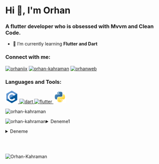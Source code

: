 <h1 align="left">Hi 👋, I'm Orhan</h1>
<h3 align="left">A flutter developer who is obsessed with Mvvm and Clean Code.</h3>

- 🌱 I’m currently learning **Flutter and Dart**
<script src="https://unpkg.com/@lottiefiles/lottie-player@latest/dist/lottie-player.js"></script>
<lottie-player src="https://assets6.lottiefiles.com/packages/lf20_w51pcehl.json"  background="transparent"  speed="1"  style="width: 300px; height: 300px;"  loop controls autoplay></lottie-player>
<h3 align="left">Connect with me:</h3>
<p align="left">
<a href="https://twitter.com/Orhaniix" target="blank"><img align="center" src="https://raw.githubusercontent.com/rahuldkjain/github-profile-readme-generator/master/src/images/icons/Social/twitter.svg" alt="orhaniix" height="30" width="40" /></a>
<a href="https://linkedin.com/in/orhan-kahraman" target="blank"><img align="center" src="https://raw.githubusercontent.com/rahuldkjain/github-profile-readme-generator/master/src/images/icons/Social/linked-in-alt.svg" alt="orhan-kahraman" height="30" width="40" /></a>
<a href="https://instagram.com/orhanweb" target="blank"><img align="center" src="https://raw.githubusercontent.com/rahuldkjain/github-profile-readme-generator/master/src/images/icons/Social/instagram.svg" alt="orhanweb" height="30" width="40" /></a>
</p>

<h3 align="left">Languages and Tools:</h3>
<p align="left"> <a href="https://www.cprogramming.com/" target="_blank" rel="noreferrer"> <img src="https://raw.githubusercontent.com/devicons/devicon/master/icons/c/c-original.svg" alt="c" width="40" height="40"/> </a> <a href="https://dart.dev" target="_blank" rel="noreferrer"> <img src="https://www.vectorlogo.zone/logos/dartlang/dartlang-icon.svg" alt="dart" width="40" height="40"/> </a> <a href="https://flutter.dev" target="_blank" rel="noreferrer"> <img src="https://www.vectorlogo.zone/logos/flutterio/flutterio-icon.svg" alt="flutter" width="40" height="40"/> </a> <a href="https://www.python.org" target="_blank" rel="noreferrer"> <img src="https://raw.githubusercontent.com/devicons/devicon/master/icons/python/python-original.svg" alt="python" width="40" height="40"/> </a> </p>



<p>&nbsp;<img align="left" src="https://github-readme-stats.vercel.app/api?username=orhan-kahraman&show_icons=true&locale=en&theme=synthwave" alt="orhan-kahraman" /></p>


<details><summary>Deneme1</summary<p><img align="left" src="https://github-readme-streak-stats.herokuapp.com/?user=orhan-kahraman&theme=synthwave" alt="orhan-kahraman" /></p></details>

<details><summary>Deneme</summary><p><img align="left" src="https://github-readme-stats.vercel.app/api/top-langs?username=orhan-kahraman&show_icons=true&locale=en&layout=compact&theme=synthwave" alt="orhan-kahraman" /></p></details>

<br></br>
<p align="left"> <img src="https://komarev.com/ghpvc/?username=Orhan-Kahraman&label=Profile%20views&color=0e75b6&style=flat" alt="Orhan-Kahraman" /> </p>
